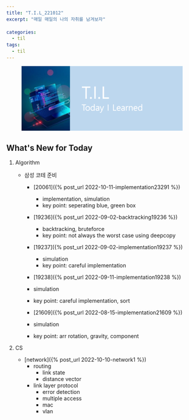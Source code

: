 ```yaml
---
title: "T.I.L_221012"
excerpt: "매일 매일의 나의 자취를 남겨보자"

categories:
  - til
tags:
  - til
---
```

<figure>
    <img src="/assets/images/til_image.png">
</figure>

## What's New for Today   
1. Algorithm     
    - 삼성 코테 준비
        - [20061]({% post_url 2022-10-11-implementation23291 %}) 
            - implementation, simulation
            - key point: seperating blue, green box
        - [19236]({% post_url 2022-09-02-backtracking19236 %}) 
          - backtracking, bruteforce
          - key point: not always the worst case using deepcopy

        - [19237]({% post_url 2022-09-02-implementation19237 %}) 
          - simulation
          - key point: careful implementation

        - [19238]({% post_url 2022-09-11-implementation19238 %}) 
        - simulation
        - key point: careful implementation, sort
      
        - [21609]({% post_url 2022-08-15-implementation21609 %}) 
        - simulation 
        - key point: arr rotation, gravity, component

2. CS
    - [network]({% post_url 2022-10-10-network1 %})    
        - routing
            - link state
            - distance vector
        - link layer protocol
            - error detection
            - multiple access
            - mac
            - vlan
       


  




